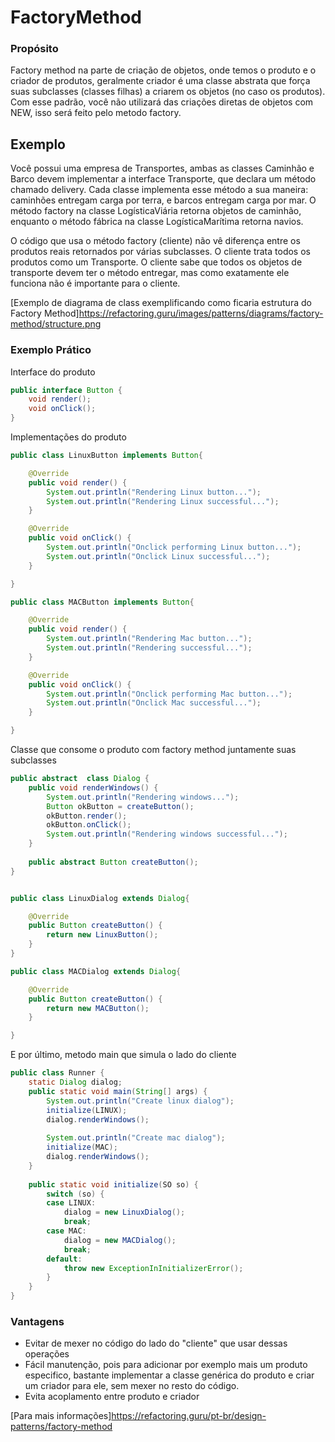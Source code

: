 # FactoryMethod
### Propósito
Factory method na parte de criação de objetos, onde temos o produto e o criador de produtos, geralmente criador é uma classe abstrata que força suas subclasses (classes filhas) a criarem os objetos (no caso os produtos). Com esse padrão, você não utilizará das criações diretas de objetos com NEW, isso será feito pelo metodo factory.

## Exemplo
Você possui uma empresa de Transportes, ambas as classes Caminhão e Barco devem implementar a interface Transporte, que declara um método chamado delivery. Cada classe implementa esse método a sua maneira: caminhões entregam carga por terra, e barcos entregam carga por mar. O método factory na classe LogísticaViária retorna objetos de caminhão, enquanto o método fábrica na classe LogísticaMarítima retorna navios.

O código que usa o método factory (cliente) não vê diferença entre os produtos reais retornados por várias subclasses. O cliente trata todos os produtos como um Transporte. O cliente sabe que todos os objetos de transporte devem ter o método entregar, mas como exatamente ele funciona não é importante para o cliente.

[Exemplo de diagrama de class exemplificando como ficaria estrutura do Factory Method]https://refactoring.guru/images/patterns/diagrams/factory-method/structure.png

### Exemplo Prático
Interface do produto
```java
public interface Button {
	void render();
	void onClick();
}
```
Implementações do produto
```java
public class LinuxButton implements Button{

	@Override
	public void render() {
		System.out.println("Rendering Linux button...");
		System.out.println("Rendering Linux successful...");
	}

	@Override
	public void onClick() {
		System.out.println("Onclick performing Linux button...");
		System.out.println("Onclick Linux successful...");
	}

}

public class MACButton implements Button{

	@Override
	public void render() {
		System.out.println("Rendering Mac button...");
		System.out.println("Rendering successful...");
	}

	@Override
	public void onClick() {
		System.out.println("Onclick performing Mac button...");
		System.out.println("Onclick Mac successful...");
	}

}
```
Classe que consome o produto com factory method juntamente suas subclasses

```java
public abstract  class Dialog {
	public void renderWindows() {
		System.out.println("Rendering windows...");
		Button okButton = createButton();
		okButton.render();
		okButton.onClick();
		System.out.println("Rendering windows successful...");
	}
	
	public abstract Button createButton();
}


public class LinuxDialog extends Dialog{

	@Override
	public Button createButton() {
		return new LinuxButton();
	}
}

public class MACDialog extends Dialog{

	@Override
	public Button createButton() {
		return new MACButton();
	}

}

```
E por último, metodo main que simula o lado do cliente
```java
public class Runner {
	static Dialog dialog;
	public static void main(String[] args) {
		System.out.println("Create linux dialog");
		initialize(LINUX);
		dialog.renderWindows();
		
		System.out.println("Create mac dialog");
		initialize(MAC);
		dialog.renderWindows();
	}
	
	public static void initialize(SO so) {
		switch (so) {
		case LINUX:
			dialog = new LinuxDialog();
			break;
		case MAC:
			dialog = new MACDialog();
			break;
		default:
			throw new ExceptionInInitializerError();
		}
	}
}

```
### Vantagens
- Evitar de mexer no código do lado do "cliente" que usar dessas operações
- Fácil manutenção, pois para adicionar por exemplo mais um produto especifico, bastante implementar a classe genérica do produto e criar um criador para ele, sem mexer no resto do código.
- Evita acoplamento entre produto e criador

[Para mais informações]https://refactoring.guru/pt-br/design-patterns/factory-method
